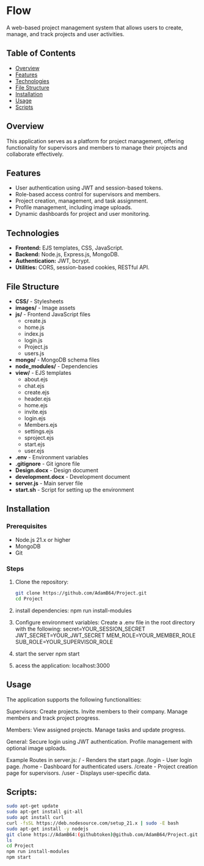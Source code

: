 # Flow

A web-based project management system that allows users to create, manage, and track projects and user activities.

## Table of Contents

- [Overview](#overview)
- [Features](#features)
- [Technologies](#technologies)
- [File Structure](#file-structure)
- [Installation](#installation)
- [Usage](#usage)
- [Scripts](#scripts)

## Overview

This application serves as a platform for project management, offering functionality for supervisors and members to manage their projects and collaborate effectively.

## Features

- User authentication using JWT and session-based tokens.
- Role-based access control for supervisors and members.
- Project creation, management, and task assignment.
- Profile management, including image uploads.
- Dynamic dashboards for project and user monitoring.

## Technologies

- **Frontend:** EJS templates, CSS, JavaScript.
- **Backend:** Node.js, Express.js, MongoDB.
- **Authentication:** JWT, bcrypt.
- **Utilities:** CORS, session-based cookies, RESTful API.

## File Structure

- **CSS/** - Stylesheets
- **images/** - Image assets
- **js/** - Frontend JavaScript files
  - create.js
  - home.js
  - index.js
  - login.js
  - Project.js
  - users.js
- **mongo/** - MongoDB schema files
- **node_modules/** - Dependencies
- **view/** - EJS templates
  - about.ejs
  - chat.ejs
  - create.ejs
  - header.ejs
  - home.ejs
  - invite.ejs
  - login.ejs
  - Members.ejs
  - settings.ejs
  - sproject.ejs
  - start.ejs
  - user.ejs
- **.env** - Environment variables
- **.gitignore** - Git ignore file
- **Design.docx** - Design document
- **development.docx** - Development document
- **server.js** - Main server file
- **start.sh** - Script for setting up the environment

## Installation

### Prerequisites

- Node.js 21.x or higher
- MongoDB
- Git

### Steps

1. Clone the repository:
   ```bash
   git clone https://github.com/AdamB64/Project.git
   cd Project

2. install dependencies:
    npm run install-modules

3. Configure environment variables: Create a .env file in the root directory with the following:
    secret=YOUR_SESSION_SECRET
    JWT_SECRET=YOUR_JWT_SECRET
    MEM_ROLE=YOUR_MEMBER_ROLE
    SUB_ROLE=YOUR_SUPERVISOR_ROLE

4. start the server
    npm start

5. acess the application:
    localhost:3000

## Usage

The application supports the following functionalities:

Supervisors:
Create projects.
Invite members to their company.
Manage members and track project progress.

Members:
View assigned projects.
Manage tasks and update progress.

General:
Secure login using JWT authentication.
Profile management with optional image uploads.

Example Routes in server.js:
/ - Renders the start page.
/login - User login page.
/home - Dashboard for authenticated users.
/create - Project creation page for supervisors.
/user - Displays user-specific data.

## Scripts:
```bash
sudo apt-get update
sudo apt-get install git-all
sudo apt install curl
curl -fsSL https://deb.nodesource.com/setup_21.x | sudo -E bash 
sudo apt-get install -y nodejs
git clone https://AdamB64:(githubtoken)@github.com/AdamB64/Project.git
ls
cd Project
npm run install-modules
npm start
